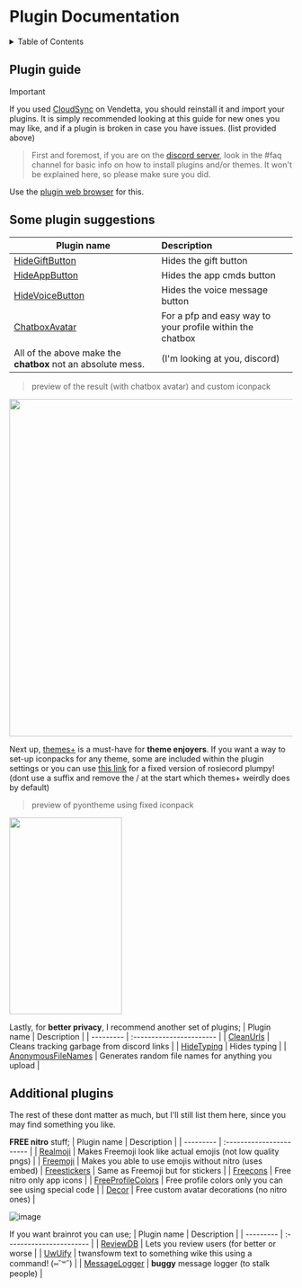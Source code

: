 # Plugin Documentation

<details>
    <summary>Table of Contents</summary>
    
___
1. [Broken plugins](#broken-plugins) <div>
   
2. [Plugin guide](#plugin-guide) <div>
  2.1 [Some plugin suggestions](#Some-plugin-suggestions)

    2.2 [Additional Plugins](#Additional-Plugins)
## Broken plugins
This is an extensive list of every plugin from Vendetta you should uninstall (sob).
| Plugin name | Issue |
| --------- | :----------------------- |
| RolesColourEverywhere | Show in members list setting specifically causes crash |
| CustomTimestamps | Causes crash |
| CustomUserTags-cuc | Not working |
| CustomTags | "       " |
| Fakeavatar | "       " |
| Betterfolders | "      " |
| ReverseImageSearch | "       " |
| HideServers | "       " |
| AlwaysAnimate | "       " |
| NoCompression | "       " |
| SquareProfilePics | "       " |
| LocalPins | "       " |
| PinSettings | "       " |
| SplitMessages | "       " |
| RealMoji | "        " |
| StealMoji | "       " |
| SystemInfo | "       " |
| MessageLogger | Buggy |
| NoDelete | "       " |
___
</details>

## Plugin guide

> [!IMPORTANT]
> If you used [CloudSync](https://vd-plugins.github.io/proxy/vendetta.nexpid.xyz/cloud-sync/) on Vendetta, you should reinstall it and import your plugins. It is simply recommended looking at this guide for new ones you may like, and if a plugin is broken in case you have issues. (list provided above)

> First and foremost, if you are on the [discord server](https://discord.gg/pyoncord), look in the #faq channel for basic info on how to install plugins and/or themes. It 
won't be explained here, so please make sure you did.

Use the [plugin web browser](https://vd-plugins.github.io/web/#) for this. 

## Some plugin suggestions

| Plugin name | Description |
| --------- | :----------------------- |
| [HideGiftButton](https://vd-plugins.github.io/proxy/amsyarasyiq.github.io/letup/HideGiftButton/) | Hides the gift button |
| [HideAppButton](https://rico040.github.io/bunny-plugins/hideappbutton/) | Hides the app cmds button |
| [HideVoiceButton](https://aliernfrog.github.io/vd-plugins/HideVoiceButton/) | Hides the voice message button |
| [ChatboxAvatar](https://vd-plugins.github.io/proxy/cynosphere.github.io/VendettaPlugins/ChatboxAvatar/) | For a pfp and easy way to your profile within the chatbox |
| All of the above make the **chatbox** not an absolute mess. | (I'm looking at you, discord) |

> preview of the result (with chatbox avatar) and custom iconpack

<img src="https://github.com/rennpy/pyonguide/assets/158360149/f610bc0b-6183-453e-b1b8-6be19c0a4a29" width="600">



Next up, [themes+](https://vd-plugins.github.io/proxy/fres621.github.io/vendetta-plugins/BetterSearch/) is a must-have for **theme enjoyers**. If you want a way to set-up iconpacks for any theme, some are included within the plugin settings or you can use [this link](https://raw.githubusercontent.com/rairof/discord-iconpacks/master/Packs/Plumpy/) for a fixed version of rosiecord plumpy! (dont use a suffix and remove the / at the start which themes+ weirdly does by default)

> preview of pyontheme using fixed iconpack

<img src="https://github.com/rennpy/pyonguide/assets/158360149/62a13fd6-0e66-429c-8c5b-9da65635c1a6" width="200" height="350"> <br>

Lastly, for **better privacy**, I recommend another set of plugins;
| Plugin name | Description |
| --------- | :----------------------- |
| [CleanUrls](https://vd-plugins.github.io/proxy/vendetta.nexpid/.xyz/clean-urls/) | Cleans tracking garbage from discord links |
| [HideTyping](https://vd-plugins.github.io/proxy/redstonekasi.github.io/vendetta-plugins/no-typing/) | Hides typing |
| [AnonymousFileNames](https://vd-plugins.github.io/proxy/maisymoe.github.io/strife/AnonymousFileNames/) | Generates random file names for anything you upload |

## Additional plugins

The rest of these dont matter as much, but I'll still list them here, since you may find something you like.

**FREE nitro** stuff;
| Plugin name | Description |
| --------- | :----------------------- |
| [Realmoji](https://vd-plugins.github.io/proxy/redstonekasi.github.io/vendetta-plugins/realmoji/) | Makes Freemoji look like actual emojis (not low quality pngs) |
| [Freemoji](https://vd-plugins.github.io/proxy/maisymoe.github.io/strife/Freemoji/) | Makes you able to use emojis without nitro (uses embed)
| [Freestickers](https://vd-plugins.github.io/proxy/aliernfrog.github.io/vd-plugins/FreeStickers/) | Same as Freemoji but for stickers |
| [Freecons](https://vd-plugins.github.io/proxy/dziurwa14.github.io/vendetta-plugins/Freecons/) | Free nitro only app icons |
| [FreeProfileColors](https://vd-plugins.github.io/proxy/twnlink.github.io/vendetta-plugins/FreeProfileColors/) | Free profile colors only you can see using special code |
| [Decor](https://vd-plugins.github.io/proxy/decor-discord.github.io/vendetta-plugin/) | Free custom avatar decorations (no nitro ones) |

![image](https://github.com/rennpy/pyonguide/assets/158360149/f21f4185-6fb0-4324-bff4-852bb72a66aa)

If you want brainrot you can use;
| Plugin name | Description |
| --------- | :----------------------- |
| [ReviewDB](https://janisslsm.github.io/vdplugins/ReviewDB/) | Lets you review users (for better or worse |
| [UwUify](https://vd-plugins.github.io/proxy/exhq.github.io/vendetta/uwuify/) | twansfowm text to something wike this using a command! (⑅˘꒳˘) | 
| [MessageLogger](https://angelix1.github.io/VP/message_logger/) | **buggy** message logger (to stalk people) |
